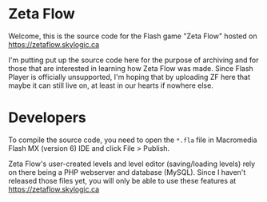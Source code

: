 # Zeta Flow
Welcome, this is the source code for the Flash game "Zeta Flow" hosted on https://zetaflow.skylogic.ca

I'm putting put up the source code here for the purpose of archiving and for those that are interested in learning how Zeta Flow was made. Since Flash Player is officially unsupported, I'm hoping that by uploading ZF here that maybe it can still live on, at least in our hearts if nowhere else.

# Developers
To compile the source code, you need to open the `*.fla` file in Macromedia Flash MX (version 6) IDE and click File > Publish.

Zeta Flow's user-created levels and level editor (saving/loading levels) rely on there being a PHP webserver and database (MySQL).
Since I haven't released those files yet, you will only be able to use these features at https://zetaflow.skylogic.ca